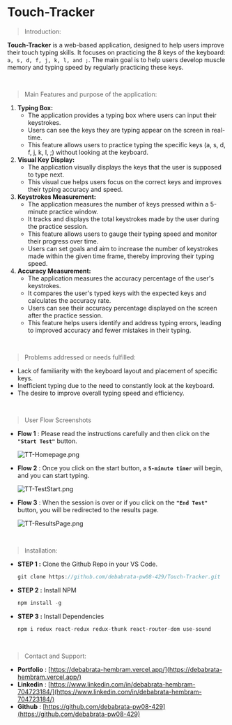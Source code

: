 # Touch-Tracker
> Introduction:
> 

**Touch-Tracker** is a web-based application, designed to help users improve their touch typing skills. It focuses on practicing the 8 keys of the keyboard: `a, s, d, f, j, k, l, and ;`. The main goal is to help users develop muscle memory and typing speed by regularly practicing these keys.

<br/>

> Main Features and purpose of the application:
> 

1. **Typing Box:**
    - The application provides a typing box where users can input their keystrokes.
    - Users can see the keys they are typing appear on the screen in real-time.
    - This feature allows users to practice typing the specific keys (a, s, d, f, j, k, l, ;) without looking at the keyboard.
2. **Visual Key Display:**
    - The application visually displays the keys that the user is supposed to type next.
    - This visual cue helps users focus on the correct keys and improves their typing accuracy and speed.
3. **Keystrokes Measurement:**
    - The application measures the number of keys pressed within a 5-minute practice window.
    - It tracks and displays the total keystrokes made by the user during the practice session.
    - This feature allows users to gauge their typing speed and monitor their progress over time.
    - Users can set goals and aim to increase the number of keystrokes made within the given time frame, thereby improving their typing speed.
4. **Accuracy Measurement:**
    - The application measures the accuracy percentage of the user's keystrokes.
    - It compares the user's typed keys with the expected keys and calculates the accuracy rate.
    - Users can see their accuracy percentage displayed on the screen after the practice session.
    - This feature helps users identify and address typing errors, leading to improved accuracy and fewer mistakes in their typing.

<br/>


> Problems addressed or needs fulfilled:
> 

- Lack of familiarity with the keyboard layout and placement of specific keys.
- Inefficient typing due to the need to constantly look at the keyboard.
- The desire to improve overall typing speed and efficiency.

<br/>

> User Flow Screenshots
> 

- **Flow 1** : Please read the instructions carefully and then click on the **`"Start Test"`** button.
    
    ![TT-Homepage.png](https://i.imgur.com/xM4p6gD.png)
    

- **Flow 2** : Once you click on the start button, a **`5-minute timer`** will begin, and you can start typing.
    
    ![TT-TestStart.png](https://i.imgur.com/XYop9f2.png)
    

- **Flow 3** : When the session is over or if you click on the **`"End Test"`** button, you will be redirected to the results page.
    
    ![TT-ResultsPage.png](https://i.imgur.com/EtRWUKx.png)
<br/>


> Installation:
> 
- **STEP 1 :** Clone the Github Repo in your VS Code.
    
    ```jsx
    git clone https://github.com/debabrata-pw08-429/Touch-Tracker.git
    ```
    
- **STEP 2 :** Install NPM
    
    ```jsx
    npm install -g
    ```
    
- **STEP 3 :** Install Dependencies
    
    ```jsx
    npm i redux react-redux redux-thunk react-router-dom use-sound
    ```
    
    <br/>
    
> Contact and Support:
> 
- **Portfolio** : [https://debabrata-hembram.vercel.app/](https://debabrata-hembram.vercel.app/)
- **Linkedin** : [https://www.linkedin.com/in/debabrata-hembram-704723184/](https://www.linkedin.com/in/debabrata-hembram-704723184/)
- **Github** : [https://github.com/debabrata-pw08-429](https://github.com/debabrata-pw08-429)
